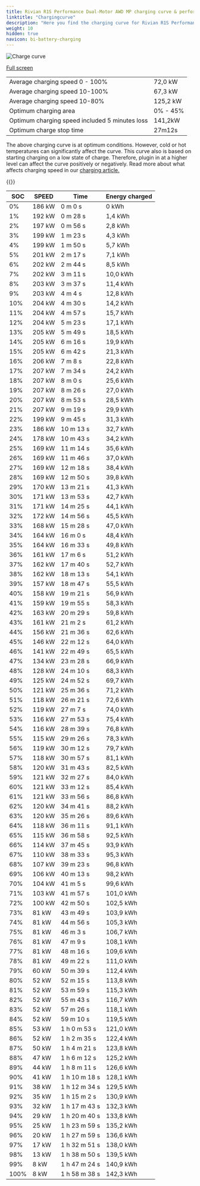 ```yaml
---
title: Rivian R1S Performance Dual-Motor AWD MP charging curve & performance
linktitle: "Chargingcurve"
description: "Here you find the charging curve for Rivian R1S Performance Dual-Motor AWD MP. "
weight: 10
hidden: true
navicon: bi-battery-charging
---
```

<!-- markdownlint-disable MD033 -->
<img src="../chargingcurve.svg" alt="Charge curve" class="img-fluid">

[Full screen](../chargingcurve.svg)


<table class="table table-striped">
<tbody>
<tr>
<td>Average charging speed 0 - 100% </td><td>72,0 kW</td>
</tr>
<tr>
<td>Average charging speed 10-100% </td><td>67,3 kW</td>
</tr>
<tr>
<td>Average charging speed 10-80% </td><td>125,2 kW</td>
</tr>
<tr>
<td>Optimum charging area</td><td>0% - 45%</td>
</tr>
<tr>
</tr>
<td>Optimum charging speed included 5 minutes loss</td><td>141,2kW</td>
<tr>
<td>Optimum charge stop time </td><td>27m12s</td>
</tr>
</tbody>
</table>


The above charging curve is at optimum conditions. However, cold or hot temperatures can significantly affect the curve. This curve also is based on starting charging on a low state of charge. Therefore, plugin in at a higher level can affect the curve positively or negatively. Read more about what affects charging speed in our [charging article.](../../../../../technology/battery/charging/) 


{{<evkxdisplayaddarticle />}}
<table class="table table-striped">
<thead>
<tr><th>SOC</th><th>SPEED</th><th>Time</th><th>Energy charged</th></tr>
</thead>
<tbody>
<tr>
<td>0%</td><td>186 kW</td><td> 0 m 0 s </td><td>0 kWh </td>
</tr>
<tr>
<td>1%</td><td>192 kW</td><td> 0 m 28 s </td><td>1,4 kWh </td>
</tr>
<tr>
<td>2%</td><td>197 kW</td><td> 0 m 56 s </td><td>2,8 kWh </td>
</tr>
<tr>
<td>3%</td><td>199 kW</td><td> 1 m 23 s </td><td>4,3 kWh </td>
</tr>
<tr>
<td>4%</td><td>199 kW</td><td> 1 m 50 s </td><td>5,7 kWh </td>
</tr>
<tr>
<td>5%</td><td>201 kW</td><td> 2 m 17 s </td><td>7,1 kWh </td>
</tr>
<tr>
<td>6%</td><td>202 kW</td><td> 2 m 44 s </td><td>8,5 kWh </td>
</tr>
<tr>
<td>7%</td><td>202 kW</td><td> 3 m 11 s </td><td>10,0 kWh </td>
</tr>
<tr>
<td>8%</td><td>203 kW</td><td> 3 m 37 s </td><td>11,4 kWh </td>
</tr>
<tr>
<td>9%</td><td>203 kW</td><td> 4 m 4 s </td><td>12,8 kWh </td>
</tr>
<tr>
<td>10%</td><td>204 kW</td><td> 4 m 30 s </td><td>14,2 kWh </td>
</tr>
<tr>
<td>11%</td><td>204 kW</td><td> 4 m 57 s </td><td>15,7 kWh </td>
</tr>
<tr>
<td>12%</td><td>204 kW</td><td> 5 m 23 s </td><td>17,1 kWh </td>
</tr>
<tr>
<td>13%</td><td>205 kW</td><td> 5 m 49 s </td><td>18,5 kWh </td>
</tr>
<tr>
<td>14%</td><td>205 kW</td><td> 6 m 16 s </td><td>19,9 kWh </td>
</tr>
<tr>
<td>15%</td><td>205 kW</td><td> 6 m 42 s </td><td>21,3 kWh </td>
</tr>
<tr>
<td>16%</td><td>206 kW</td><td> 7 m 8 s </td><td>22,8 kWh </td>
</tr>
<tr>
<td>17%</td><td>207 kW</td><td> 7 m 34 s </td><td>24,2 kWh </td>
</tr>
<tr>
<td>18%</td><td>207 kW</td><td> 8 m 0 s </td><td>25,6 kWh </td>
</tr>
<tr>
<td>19%</td><td>207 kW</td><td> 8 m 26 s </td><td>27,0 kWh </td>
</tr>
<tr>
<td>20%</td><td>207 kW</td><td> 8 m 53 s </td><td>28,5 kWh </td>
</tr>
<tr>
<td>21%</td><td>207 kW</td><td> 9 m 19 s </td><td>29,9 kWh </td>
</tr>
<tr>
<td>22%</td><td>199 kW</td><td> 9 m 45 s </td><td>31,3 kWh </td>
</tr>
<tr>
<td>23%</td><td>186 kW</td><td> 10 m 13 s </td><td>32,7 kWh </td>
</tr>
<tr>
<td>24%</td><td>178 kW</td><td> 10 m 43 s </td><td>34,2 kWh </td>
</tr>
<tr>
<td>25%</td><td>169 kW</td><td> 11 m 14 s </td><td>35,6 kWh </td>
</tr>
<tr>
<td>26%</td><td>169 kW</td><td> 11 m 46 s </td><td>37,0 kWh </td>
</tr>
<tr>
<td>27%</td><td>169 kW</td><td> 12 m 18 s </td><td>38,4 kWh </td>
</tr>
<tr>
<td>28%</td><td>169 kW</td><td> 12 m 50 s </td><td>39,8 kWh </td>
</tr>
<tr>
<td>29%</td><td>170 kW</td><td> 13 m 21 s </td><td>41,3 kWh </td>
</tr>
<tr>
<td>30%</td><td>171 kW</td><td> 13 m 53 s </td><td>42,7 kWh </td>
</tr>
<tr>
<td>31%</td><td>171 kW</td><td> 14 m 25 s </td><td>44,1 kWh </td>
</tr>
<tr>
<td>32%</td><td>172 kW</td><td> 14 m 56 s </td><td>45,5 kWh </td>
</tr>
<tr>
<td>33%</td><td>168 kW</td><td> 15 m 28 s </td><td>47,0 kWh </td>
</tr>
<tr>
<td>34%</td><td>164 kW</td><td> 16 m 0 s </td><td>48,4 kWh </td>
</tr>
<tr>
<td>35%</td><td>164 kW</td><td> 16 m 33 s </td><td>49,8 kWh </td>
</tr>
<tr>
<td>36%</td><td>161 kW</td><td> 17 m 6 s </td><td>51,2 kWh </td>
</tr>
<tr>
<td>37%</td><td>162 kW</td><td> 17 m 40 s </td><td>52,7 kWh </td>
</tr>
<tr>
<td>38%</td><td>162 kW</td><td> 18 m 13 s </td><td>54,1 kWh </td>
</tr>
<tr>
<td>39%</td><td>157 kW</td><td> 18 m 47 s </td><td>55,5 kWh </td>
</tr>
<tr>
<td>40%</td><td>158 kW</td><td> 19 m 21 s </td><td>56,9 kWh </td>
</tr>
<tr>
<td>41%</td><td>159 kW</td><td> 19 m 55 s </td><td>58,3 kWh </td>
</tr>
<tr>
<td>42%</td><td>163 kW</td><td> 20 m 29 s </td><td>59,8 kWh </td>
</tr>
<tr>
<td>43%</td><td>161 kW</td><td> 21 m 2 s </td><td>61,2 kWh </td>
</tr>
<tr>
<td>44%</td><td>156 kW</td><td> 21 m 36 s </td><td>62,6 kWh </td>
</tr>
<tr>
<td>45%</td><td>146 kW</td><td> 22 m 12 s </td><td>64,0 kWh </td>
</tr>
<tr>
<td>46%</td><td>141 kW</td><td> 22 m 49 s </td><td>65,5 kWh </td>
</tr>
<tr>
<td>47%</td><td>134 kW</td><td> 23 m 28 s </td><td>66,9 kWh </td>
</tr>
<tr>
<td>48%</td><td>128 kW</td><td> 24 m 10 s </td><td>68,3 kWh </td>
</tr>
<tr>
<td>49%</td><td>125 kW</td><td> 24 m 52 s </td><td>69,7 kWh </td>
</tr>
<tr>
<td>50%</td><td>121 kW</td><td> 25 m 36 s </td><td>71,2 kWh </td>
</tr>
<tr>
<td>51%</td><td>118 kW</td><td> 26 m 21 s </td><td>72,6 kWh </td>
</tr>
<tr>
<td>52%</td><td>119 kW</td><td> 27 m 7 s </td><td>74,0 kWh </td>
</tr>
<tr>
<td>53%</td><td>116 kW</td><td> 27 m 53 s </td><td>75,4 kWh </td>
</tr>
<tr>
<td>54%</td><td>116 kW</td><td> 28 m 39 s </td><td>76,8 kWh </td>
</tr>
<tr>
<td>55%</td><td>115 kW</td><td> 29 m 26 s </td><td>78,3 kWh </td>
</tr>
<tr>
<td>56%</td><td>119 kW</td><td> 30 m 12 s </td><td>79,7 kWh </td>
</tr>
<tr>
<td>57%</td><td>118 kW</td><td> 30 m 57 s </td><td>81,1 kWh </td>
</tr>
<tr>
<td>58%</td><td>120 kW</td><td> 31 m 43 s </td><td>82,5 kWh </td>
</tr>
<tr>
<td>59%</td><td>121 kW</td><td> 32 m 27 s </td><td>84,0 kWh </td>
</tr>
<tr>
<td>60%</td><td>121 kW</td><td> 33 m 12 s </td><td>85,4 kWh </td>
</tr>
<tr>
<td>61%</td><td>121 kW</td><td> 33 m 56 s </td><td>86,8 kWh </td>
</tr>
<tr>
<td>62%</td><td>120 kW</td><td> 34 m 41 s </td><td>88,2 kWh </td>
</tr>
<tr>
<td>63%</td><td>120 kW</td><td> 35 m 26 s </td><td>89,6 kWh </td>
</tr>
<tr>
<td>64%</td><td>118 kW</td><td> 36 m 11 s </td><td>91,1 kWh </td>
</tr>
<tr>
<td>65%</td><td>115 kW</td><td> 36 m 58 s </td><td>92,5 kWh </td>
</tr>
<tr>
<td>66%</td><td>114 kW</td><td> 37 m 45 s </td><td>93,9 kWh </td>
</tr>
<tr>
<td>67%</td><td>110 kW</td><td> 38 m 33 s </td><td>95,3 kWh </td>
</tr>
<tr>
<td>68%</td><td>107 kW</td><td> 39 m 23 s </td><td>96,8 kWh </td>
</tr>
<tr>
<td>69%</td><td>106 kW</td><td> 40 m 13 s </td><td>98,2 kWh </td>
</tr>
<tr>
<td>70%</td><td>104 kW</td><td> 41 m 5 s </td><td>99,6 kWh </td>
</tr>
<tr>
<td>71%</td><td>103 kW</td><td> 41 m 57 s </td><td>101,0 kWh </td>
</tr>
<tr>
<td>72%</td><td>100 kW</td><td> 42 m 50 s </td><td>102,5 kWh </td>
</tr>
<tr>
<td>73%</td><td>81 kW</td><td> 43 m 49 s </td><td>103,9 kWh </td>
</tr>
<tr>
<td>74%</td><td>81 kW</td><td> 44 m 56 s </td><td>105,3 kWh </td>
</tr>
<tr>
<td>75%</td><td>81 kW</td><td> 46 m 3 s </td><td>106,7 kWh </td>
</tr>
<tr>
<td>76%</td><td>81 kW</td><td> 47 m 9 s </td><td>108,1 kWh </td>
</tr>
<tr>
<td>77%</td><td>81 kW</td><td> 48 m 16 s </td><td>109,6 kWh </td>
</tr>
<tr>
<td>78%</td><td>81 kW</td><td> 49 m 22 s </td><td>111,0 kWh </td>
</tr>
<tr>
<td>79%</td><td>60 kW</td><td> 50 m 39 s </td><td>112,4 kWh </td>
</tr>
<tr>
<td>80%</td><td>52 kW</td><td> 52 m 15 s </td><td>113,8 kWh </td>
</tr>
<tr>
<td>81%</td><td>52 kW</td><td> 53 m 59 s </td><td>115,3 kWh </td>
</tr>
<tr>
<td>82%</td><td>52 kW</td><td> 55 m 43 s </td><td>116,7 kWh </td>
</tr>
<tr>
<td>83%</td><td>52 kW</td><td> 57 m 26 s </td><td>118,1 kWh </td>
</tr>
<tr>
<td>84%</td><td>52 kW</td><td> 59 m 10 s </td><td>119,5 kWh </td>
</tr>
<tr>
<td>85%</td><td>53 kW</td><td>1 h 0 m 53 s </td><td>121,0 kWh </td>
</tr>
<tr>
<td>86%</td><td>52 kW</td><td>1 h 2 m 35 s </td><td>122,4 kWh </td>
</tr>
<tr>
<td>87%</td><td>50 kW</td><td>1 h 4 m 21 s </td><td>123,8 kWh </td>
</tr>
<tr>
<td>88%</td><td>47 kW</td><td>1 h 6 m 12 s </td><td>125,2 kWh </td>
</tr>
<tr>
<td>89%</td><td>44 kW</td><td>1 h 8 m 11 s </td><td>126,6 kWh </td>
</tr>
<tr>
<td>90%</td><td>41 kW</td><td>1 h 10 m 18 s </td><td>128,1 kWh </td>
</tr>
<tr>
<td>91%</td><td>38 kW</td><td>1 h 12 m 34 s </td><td>129,5 kWh </td>
</tr>
<tr>
<td>92%</td><td>35 kW</td><td>1 h 15 m 2 s </td><td>130,9 kWh </td>
</tr>
<tr>
<td>93%</td><td>32 kW</td><td>1 h 17 m 43 s </td><td>132,3 kWh </td>
</tr>
<tr>
<td>94%</td><td>29 kW</td><td>1 h 20 m 40 s </td><td>133,8 kWh </td>
</tr>
<tr>
<td>95%</td><td>25 kW</td><td>1 h 23 m 59 s </td><td>135,2 kWh </td>
</tr>
<tr>
<td>96%</td><td>20 kW</td><td>1 h 27 m 59 s </td><td>136,6 kWh </td>
</tr>
<tr>
<td>97%</td><td>17 kW</td><td>1 h 32 m 51 s </td><td>138,0 kWh </td>
</tr>
<tr>
<td>98%</td><td>13 kW</td><td>1 h 38 m 50 s </td><td>139,5 kWh </td>
</tr>
<tr>
<td>99%</td><td>8 kW</td><td>1 h 47 m 24 s </td><td>140,9 kWh </td>
</tr>
<tr>
<td>100%</td><td>8 kW</td><td>1 h 58 m 38 s </td><td>142,3 kWh </td>
</tr>
</tbody>
</table>
